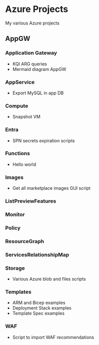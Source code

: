 # Azure Projects

My various Azure projects

## AppGW

### Application Gateway

- KQl ARG queries
- Mermaid diagram AppGW

### AppService

- Export MySQL in app DB

### Compute

- Snapshot VM

### Entra

- SPN secrets expiration scripts

### Functions

- Hello world

### Images

- Get all marketplace images GUI script

### ListPreviewFeatures

### Monitor

### Policy

### ResourceGraph

### ServicesRelationshipMap

### Storage

- Various Azure blob and files scripts

### Templates

- ARM and Bicep examples
- Deployment Stack examples
- Template Spec examples

### WAF

- Script to import WAF recommendations
